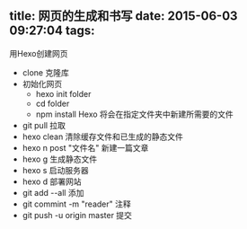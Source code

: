 title: 网页的生成和书写
date: 2015-06-03 09:27:04
tags:
---
用Hexo创建网页
- clone	克隆库
- 初始化网页
	- hexo init folder
	- cd folder
	- npm install
	Hexo 将会在指定文件夹中新建所需要的文件
- git pull
	拉取
- hexo clean
	清除缓存文件和已生成的静态文件
- hexo n post "文件名"
	新建一篇文章
- hexo g
	生成静态文件
- hexo s
	启动服务器
- hexo d
	部署网站
- git add --all
	添加
- git commint -m "reader"
	注释
- git push -u origin master
	提交